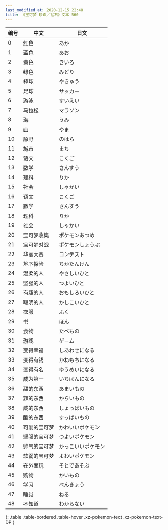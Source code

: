```yaml
---
last_modified_at: 2020-12-15 22:48
title: 《宝可梦 珍珠／钻石》文本 560
---
```

| 编号 | 中文 | 日文 |
| ---- | ---- | ---- |
| 0 | 红色 | あか |
| 1 | 蓝色 | あお |
| 2 | 黄色 | きいろ |
| 3 | 绿色 | みどり |
| 4 | 棒球 | やきゅう |
| 5 | 足球 | サッカ－ |
| 6 | 游泳 | すいえい |
| 7 | 马拉松 | マラソン |
| 8 | 海 | うみ |
| 9 | 山 | やま |
| 10 | 原野 | のはら |
| 11 | 城市 | まち |
| 12 | 语文 | こくご |
| 13 | 数学 | さんすう |
| 14 | 理科 | りか |
| 15 | 社会 | しゃかい |
| 16 | 语文 | こくご |
| 17 | 数学 | さんすう |
| 18 | 理科 | りか |
| 19 | 社会 | しゃかい |
| 20 | 宝可梦收集 | ポケモンあつめ |
| 21 | 宝可梦对战 | ポケモンしょうぶ |
| 22 | 华丽大赛 | コンテスト |
| 23 | 地下探险 | ちかたんけん |
| 24 | 温柔的人 | やさしいひと |
| 25 | 坚强的人 | つよいひと |
| 26 | 有趣的人 | おもしろいひと |
| 27 | 聪明的人 | かしこいひと |
| 28 | 衣服 | ふく |
| 29 | 书 | ほん |
| 30 | 食物 | たべもの |
| 31 | 游戏 | ゲ－ム |
| 32 | 变得幸福 | しあわせになる |
| 33 | 变得有钱 | かねもちになる |
| 34 | 变得有名 | ゆうめいになる |
| 35 | 成为第一 | いちばんになる |
| 36 | 甜的东西 | あまいもの |
| 37 | 辣的东西 | からいもの |
| 38 | 咸的东西 | しょっぱいもの |
| 39 | 酸的东西 | すっぱいもの |
| 40 | 可爱的宝可梦 | かわいいポケモン |
| 41 | 坚强的宝可梦 | つよいポケモン |
| 42 | 帅气的宝可梦 | かっこいいポケモン |
| 43 | 软弱的宝可梦 | よわいポケモン |
| 44 | 在外面玩 | そとであそぶ |
| 45 | 购物 | かいもの |
| 46 | 学习 | べんきょう |
| 47 | 睡觉 | ねる |
| 48 | 不知道 | わからない |
{: .table .table-bordered .table-hover .xz-pokemon-text .xz-pokemon-text-DP }
